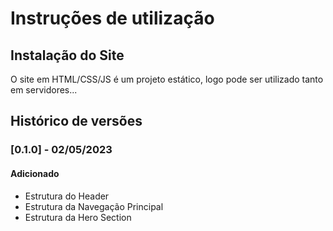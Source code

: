 # Instruções de utilização

## Instalação do Site

O site em HTML/CSS/JS é um projeto estático, logo pode ser utilizado tanto em servidores...

## Histórico de versões

### [0.1.0] - 02/05/2023
#### Adicionado
- Estrutura do Header
- Estrutura da Navegação Principal
- Estrutura da Hero Section

